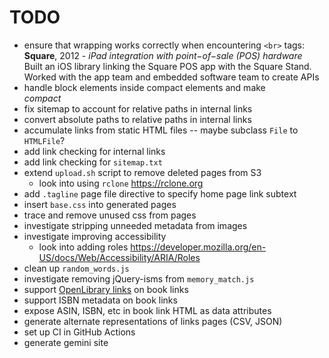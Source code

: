 # TODO

- ensure that wrapping works correctly when encountering `<br>` tags:
                    <strong>Square</strong>, 2012 - <em>iPad integration with
                    point−of−sale (POS) hardware</em><br>
                     Built an iOS library
                    linking the Square POS app with the Square Stand.  Worked
                    with the app team and embedded software team to create APIs
- handle block elements inside compact elements and make <address> compact
- fix sitemap to account for relative paths in internal links
- convert absolute paths to relative paths in internal links
- accumulate links from static HTML files -- maybe subclass `File` to `HTMLFile`?
- add link checking for internal links
- add link checking for `sitemap.txt`
- extend `upload.sh` script to remove deleted pages from S3
  - look into using `rclone` https://rclone.org
- add `.tagline` page file directive to specify home page link subtext
- insert `base.css` into generated pages
- trace and remove unused css from pages
- investigate stripping unneeded metadata from images
- investigate improving accessibility
  - look into adding roles https://developer.mozilla.org/en-US/docs/Web/Accessibility/ARIA/Roles
- clean up `random_words.js`
- investigate removing jQuery-isms from `memory_match.js`
- support [OpenLibrary links](https://openlibrary.org/dev/docs/api/books) on book links
- support ISBN metadata on book links
- expose ASIN, ISBN, etc in book link HTML as data attributes
- generate alternate representations of links pages (CSV, JSON)
- set up CI in GitHub Actions
- generate gemini site
